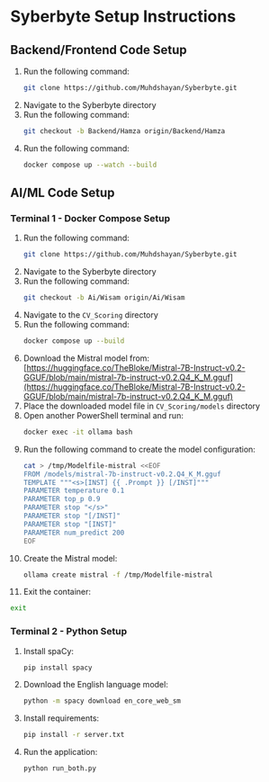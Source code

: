 # Syberbyte Setup Instructions

## Backend/Frontend Code Setup

1. Run the following command:
   ```bash
   git clone https://github.com/Muhdshayan/Syberbyte.git
   ```
2. Navigate to the Syberbyte directory
3. Run the following command:
   ```bash
   git checkout -b Backend/Hamza origin/Backend/Hamza
   ```
4. Run the following command:
   ```bash
   docker compose up --watch --build
   ```

## AI/ML Code Setup

### Terminal 1 - Docker Compose Setup

1. Run the following command:
   ```bash
   git clone https://github.com/Muhdshayan/Syberbyte.git
   ```
2. Navigate to the Syberbyte directory
3. Run the following command:
   ```bash
   git checkout -b Ai/Wisam origin/Ai/Wisam
   ```
4. Navigate to the `CV_Scoring` directory
4. Run the following command:
   ```bash
   docker compose up --build
   ```
5. Download the Mistral model from: [https://huggingface.co/TheBloke/Mistral-7B-Instruct-v0.2-GGUF/blob/main/mistral-7b-instruct-v0.2.Q4_K_M.gguf](https://huggingface.co/TheBloke/Mistral-7B-Instruct-v0.2-GGUF/blob/main/mistral-7b-instruct-v0.2.Q4_K_M.gguf)
6. Place the downloaded model file in `CV_Scoring/models` directory
7. Open another PowerShell terminal and run:
   ```bash
   docker exec -it ollama bash
   ```
8. Run the following command to create the model configuration:
   ```bash
   cat > /tmp/Modelfile-mistral <<EOF
   FROM /models/mistral-7b-instruct-v0.2.Q4_K_M.gguf
   TEMPLATE """<s>[INST] {{ .Prompt }} [/INST]"""
   PARAMETER temperature 0.1
   PARAMETER top_p 0.9
   PARAMETER stop "</s>"
   PARAMETER stop "[/INST]"
   PARAMETER stop "[INST]"
   PARAMETER num_predict 200
   EOF
   ```
9. Create the Mistral model:
   ```bash
   ollama create mistral -f /tmp/Modelfile-mistral
   ```
10. Exit the container:
   ```bash
   exit
   ```

### Terminal 2 - Python Setup

1. Install spaCy:
   ```bash
   pip install spacy
   ```
2. Download the English language model:
   ```bash
   python -m spacy download en_core_web_sm
   ```
3. Install requirements:
   ```bash
   pip install -r server.txt
   ```
4. Run the application:
   ```bash
   python run_both.py
   ```
